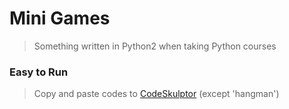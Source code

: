 # Mini Games
> Something written in Python2 when taking Python courses
### Easy to Run
> Copy and paste codes to [CodeSkulptor](http://www.codeskulptor.org) (except 'hangman')
